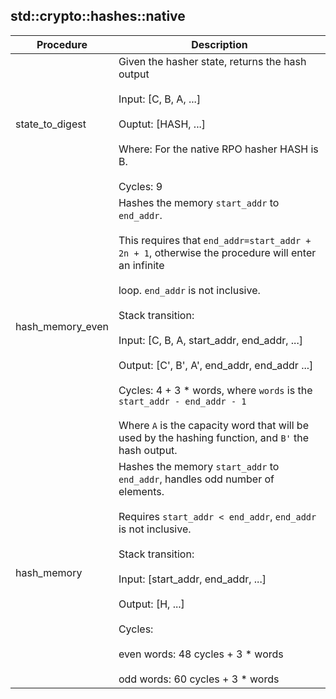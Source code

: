
## std::crypto::hashes::native
| Procedure | Description |
| ----------- | ------------- |
| state_to_digest | Given the hasher state, returns the hash output<br /><br />Input: [C, B, A, ...]<br /><br />Ouptut: [HASH, ...]<br /><br />Where: For the native RPO hasher HASH is B.<br /><br />Cycles: 9 |
| hash_memory_even | Hashes the memory `start_addr` to `end_addr`.<br /><br />This requires that `end_addr=start_addr + 2n + 1`, otherwise the procedure will enter an infinite<br /><br />loop. `end_addr` is not inclusive.<br /><br />Stack transition:<br /><br />Input: [C, B, A, start_addr, end_addr, ...]<br /><br />Output: [C', B', A', end_addr, end_addr ...]<br /><br />Cycles: 4 + 3 * words, where `words` is the `start_addr - end_addr - 1`<br /><br />Where `A` is the capacity word that will be used by the hashing function, and `B'` the hash output. |
| hash_memory | Hashes the memory `start_addr` to `end_addr`, handles odd number of elements.<br /><br />Requires `start_addr < end_addr`, `end_addr` is not inclusive.<br /><br />Stack transition:<br /><br />Input: [start_addr, end_addr, ...]<br /><br />Output: [H, ...]<br /><br />Cycles:<br /><br />even words: 48 cycles + 3 * words<br /><br />odd words: 60 cycles + 3 * words |
